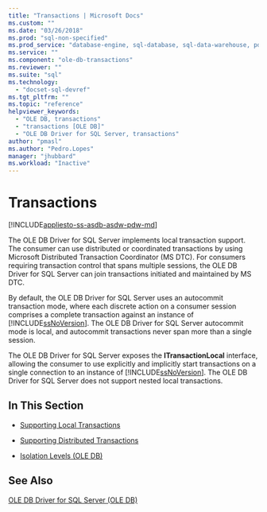 ```yaml
---
title: "Transactions | Microsoft Docs"
ms.custom: ""
ms.date: "03/26/2018"
ms.prod: "sql-non-specified"
ms.prod_service: "database-engine, sql-database, sql-data-warehouse, pdw"
ms.service: ""
ms.component: "ole-db-transactions"
ms.reviewer: ""
ms.suite: "sql"
ms.technology: 
  - "docset-sql-devref"
ms.tgt_pltfrm: ""
ms.topic: "reference"
helpviewer_keywords: 
  - "OLE DB, transactions"
  - "transactions [OLE DB]"
  - "OLE DB Driver for SQL Server, transactions"
author: "pmasl"
ms.author: "Pedro.Lopes"
manager: "jhubbard"
ms.workload: "Inactive"
---
```

# Transactions
[!INCLUDE[appliesto-ss-asdb-asdw-pdw-md](../../../includes/appliesto-ss-asdb-asdw-pdw-md.md)]

  The OLE DB Driver for SQL Server implements local transaction support. The consumer can use distributed or coordinated transactions by using Microsoft Distributed Transaction Coordinator (MS DTC). For consumers requiring transaction control that spans multiple sessions, the OLE DB Driver for SQL Server can join transactions initiated and maintained by MS DTC.  
  
 By default, the OLE DB Driver for SQL Server uses an autocommit transaction mode, where each discrete action on a consumer session comprises a complete transaction against an instance of [!INCLUDE[ssNoVersion](../../../includes/ssnoversion-md.md)]. The OLE DB Driver for SQL Server autocommit mode is local, and autocommit transactions never span more than a single session.  
  
 The OLE DB Driver for SQL Server exposes the **ITransactionLocal** interface, allowing the consumer to use explicitly and implicitly start transactions on a single connection to an instance of [!INCLUDE[ssNoVersion](../../../includes/ssnoversion-md.md)]. The OLE DB Driver for SQL Server does not support nested local transactions.  
  
## In This Section  
  
-   [Supporting Local Transactions](../../oledb/ole-db-transactions/supporting-local-transactions.md)  
  
-   [Supporting Distributed Transactions](../../oledb/ole-db-transactions/supporting-distributed-transactions.md)  
  
-   [Isolation Levels &#40;OLE DB&#41;](../../oledb/ole-db-transactions/isolation-levels-ole-db.md)  
  
## See Also  
 [OLE DB Driver for SQL Server &#40;OLE DB&#41;](../../oledb/ole-db/oledb-driver-for-sql-server-ole-db.md)  
  
  
